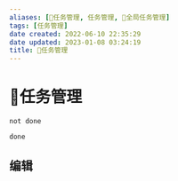 ```yaml
---
aliases: [📅任务管理, 任务管理, 📅全局任务管理]
tags: [任务管理]
date created: 2022-06-10 22:35:29
date updated: 2023-01-08 03:24:19
title: 📅任务管理
---
```


# 📅任务管理

```tasks
not done
```

```tasks
done
```

## 编辑

